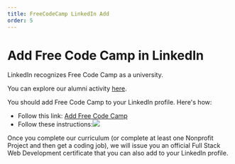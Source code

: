 ```yaml
---
title: FreeCodeCamp LinkedIn Add
order: 5
---
```

# Add Free Code Camp in LinkedIn

LinkedIn recognizes Free Code Camp as a university.

You can explore our alumni activity [here](https://www.linkedin.com/edu/school?id=166029).

You should add Free Code Camp to your LinkedIn profile. Here's how:

- Follow this link: [Add Free Code Camp](https://www.linkedin.com/profile/edit-education?school=Free+Code+Camp)
- Follow these instructions:![](https://www.evernote.com/l/AHRnpH-PN-JPQa9_u8FSOzejNG-tX40h1fkB/image.png)

Once you complete our curriculum (or complete at least one Nonprofit Project and then get a coding job), we will issue you an official Full Stack Web Development certificate that you can also add to your LinkedIn profile.
